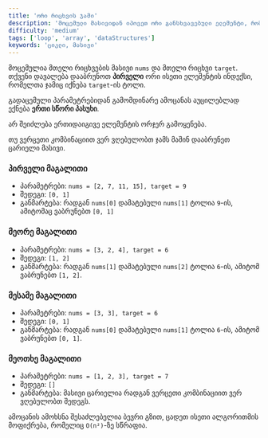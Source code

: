 ```yaml
---
title: 'ორი რიცხვის ჯამი'
description: 'მოცემული მასივიდან იპოვეთ ორი განსხვავებული ელემენტი, რომელთა ჯამიც უდრის მოცემულ რიცხვს'
difficulty: 'medium'
tags: ['loop', 'array', 'dataStructures']
keywords: 'ციკლი, მასივი'
---
```


მოცემულია მთელი რიცხვების მასივი `nums` და მთელი რიცხვი `target`.
თქვენი დავალება დააბრუნოთ **პირველი** ორი ისეთი ელემენტის ინდექსი, რომელთა ჯამიც იქნება `target`-ის ტოლი.

გადაცემული პარამეტრებიდან გამომდინარე ამოცანას აუცილებლად ექნება **ერთი სწორი პასუხი**.

არ შეიძლება ერთიდაიგივე ელემენტის ორჯერ გამოყენება.

თუ ვერცეთი კომბინაციით ვერ ვღებულობთ ჯამს მაშინ დააბრუნეთ ცარიელი მასივი.

### პირველი მაგალითი

- პარამეტრები: `nums = [2, 7, 11, 15], target = 9`
- შედეგი: `[0, 1]`
- განმარტება: რადგან `nums[0]` დამატებული `nums[1]` ტოლია `9`-ის, ამიტომაც ვაბრუნებთ `[0, 1]`

### მეორე მაგალითი

- პარამეტრები: `nums = [3, 2, 4], target = 6`
- შედეგი: `[1, 2]`
- განმარტება: რადგან `nums[1]` დამატებული `nums[2]` ტოლია `6`-ის, ამიტომ ვაბრუნებთ `[1, 2]`.

### მესამე მაგალითი

- პარამეტრები: `nums = [3, 3], target = 6`
- შედეგი: `[0, 1]`
- განმარტება: რადგან `nums[0]` დამატებული `nums[1]` ტოლია `6`-ის, ამიტომ ვაბრუნებთ `[0, 1]`.

### მეოთხე მაგალითი

- პარამეტრები: `nums = [1, 2, 3], target = 7`
- შედეგი: `[]`
- განმარტება: მასივი ცარიელია რადგან ვერცეთი კომბინაციით ვერ ვღებულობთ შედეგს.

ამოცანის ამოხსნა შესაძლებელია ბევრი გზით,
ცადეთ ისეთი ალგორითმის მოფიქრება, რომელიც `O(n²)`-ზე სწრაფია.